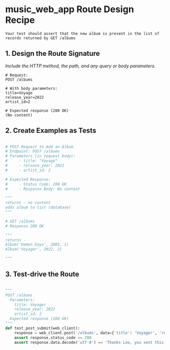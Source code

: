# music_web_app Route Design Recipe

    Your test should assert that the new album is present in the list of records returned by GET /albums

## 1. Design the Route Signature

_Include the HTTP method, the path, and any query or body parameters._

```
# Request:
POST /albums

# With body parameters:
title=Voyage
release_year=2022
artist_id=2

# Expected response (200 OK)
(No content)

```

## 2. Create Examples as Tests


```python

# POST Request to Add an Album
# Endpoint: POST /albums
# Parameters (in request body):
#     - title: "Voyage"
#     - release_year: 2022
#     - artist_id: 2

# Expected Response:
#     - Status Code: 200 OK
#     - Response Body: No content

"""
returns - no content
adds album to list (database)
"""

# GET /albums
# Response 200 OK

"""
returns - 
Album('Demon Days', 2005, 1)
Album('Voyager', 2022, 2)

"""

```

## 3. Test-drive the Route

```python

"""
POST /albums
  Parameters:
    title: Voyager
    release_year: 2022
    artist_id: 2
  Expected response (200 OK)
"""
def test_post_submit(web_client):
    response = web_client.post('/albums', data={'title': 'Voyager', 'release_year': 2022, 'artist_id': 2})
    assert response.status_code == 200
    assert response.data.decode('utf-8') == 'Thanks Leo, you sent this message: "Hello world"'
```
